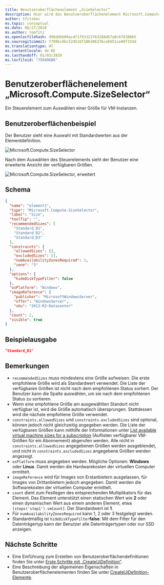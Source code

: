 ```yaml
---
title: Benutzeroberflächenelement „SizeSelector“
description: Hier wird das Benutzeroberflächenelement Microsoft.Compute.SizeSelector für das Azure-Portal beschrieben. Es wird zum Auswählen der Größe eines virtuellen Computers verwendet.
author: tfitzmac
ms.topic: conceptual
ms.date: 06/27/2018
ms.author: tomfitz
ms.openlocfilehash: d98ddbb09ac4f1f933237b3288db7a0cb78380b5
ms.sourcegitcommit: f788bc6bc524516f186386376ca6651ce80f334d
ms.translationtype: HT
ms.contentlocale: de-DE
ms.lasthandoff: 01/03/2020
ms.locfileid: "75649686"
---
```

# <a name="microsoftcomputesizeselector-ui-element"></a>Benutzeroberflächenelement „Microsoft.Compute.SizeSelector“

Ein Steuerelement zum Auswählen einer Größe für VM-Instanzen.

## <a name="ui-sample"></a>Benutzeroberflächenbeispiel

Der Benutzer sieht eine Auswahl mit Standardwerten aus der Elementdefinition.

![Microsoft.Compute.SizeSelector](./media/managed-application-elements/microsoft.compute.sizeselector.png)

Nach dem Auswählen des Steuerelements sieht der Benutzer eine erweiterte Ansicht der verfügbaren Größen.

![Microsoft.Compute.SizeSelector, erweitert](./media/managed-application-elements/microsoft.compute.sizeselector-expanded.png)

## <a name="schema"></a>Schema

```json
{
  "name": "element1",
  "type": "Microsoft.Compute.SizeSelector",
  "label": "Size",
  "toolTip": "",
  "recommendedSizes": [
    "Standard_D1",
    "Standard_D2",
    "Standard_D3"
  ],
  "constraints": {
    "allowedSizes": [],
    "excludedSizes": [],
    "numAvailabilityZonesRequired": 3,
    "zone": "3"
  },
  "options": {
    "hideDiskTypeFilter": false
  },
  "osPlatform": "Windows",
  "imageReference": {
    "publisher": "MicrosoftWindowsServer",
    "offer": "WindowsServer",
    "sku": "2012-R2-Datacenter"
  },
  "count": 2,
  "visible": true
}
```

## <a name="sample-output"></a>Beispielausgabe

```json
"Standard_D1"
```

## <a name="remarks"></a>Bemerkungen

- `recommendedSizes` muss mindestens eine Größe aufweisen. Die erste empfohlene Größe wird als Standardwert verwendet. Die Liste der verfügbaren Größen ist nicht nach dem empfohlenen Status sortiert. Der Benutzer kann die Spalte auswählen, um sie nach dem empfohlenen Status zu sortieren.
- Wenn eine empfohlene Größe am ausgewählten Standort nicht verfügbar ist, wird die Größe automatisch übersprungen. Stattdessen wird die nächste empfohlene Größe verwendet.
- `constraints.allowedSizes` und `constraints.excludedSizes` sind optional, können jedoch nicht gleichzeitig angegeben werden. Die Liste der verfügbaren Größen kann mithilfe der Informationen unter [List available virtual machine sizes for a subscription](/rest/api/compute/virtualmachines/virtualmachines-list-sizes-region) (Auflisten verfügbarer VM-Größen für ein Abonnement) abgerufen werden. Alle nicht in `constraints.allowedSizes` angegebenen Größen werden ausgeblendet, und nicht in `constraints.excludedSizes` angegebene Größen werden angezeigt.
- `osPlatform` muss angegeben werden. Mögliche Optionen: **Windows** oder **Linux**. Damit werden die Hardwarekosten der virtuellen Computer ermittelt.
- `imageReference` wird für Images von Erstanbietern ausgelassen, für Images von Drittanbietern jedoch angegeben. Damit werden die Softwarekosten der virtuellen Computer ermittelt.
- `count` dient zum Festlegen des entsprechenden Multiplikators für das Element. Das Element unterstützt einen statischen Wert wie **2** oder einen dynamischen Wert aus einem anderen Element, etwa `[steps('step1').vmCount]`. Der Standardwert ist **1**.
- Für `numAvailabilityZonesRequired` kann 1, 2 oder 3 festgelegt werden.
- Standardmäßig ist `hideDiskTypeFilter`**false**. Mit dem Filter für den Datenträgertyp kann der Benutzer alle Datenträgertypen oder nur SSD anzeigen.

## <a name="next-steps"></a>Nächste Schritte

* Eine Einführung zum Erstellen von Benutzeroberflächendefinitionen finden Sie unter [Erste Schritte mit „CreateUiDefinition“](create-uidefinition-overview.md).
* Eine Beschreibung der allgemeinen Eigenschaften in Benutzeroberflächenelementen finden Sie unter [CreateUiDefinition-Elemente](create-uidefinition-elements.md).

